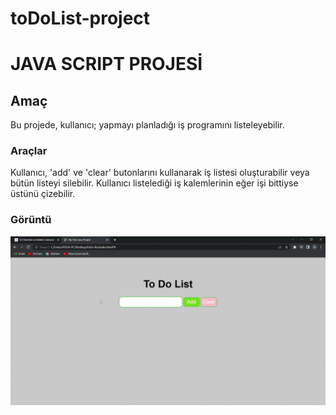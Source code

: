 # toDoList-project

<h1 align'center'>JAVA SCRIPT PROJESİ</h1>

<h2>Amaç</h2>
Bu projede, kullanıcı;  yapmayı planladığı iş programını listeleyebilir. 

<h3>Araçlar</h3>
Kullanıcı, 'add' ve 'clear' butonlarını kullanarak iş listesi oluşturabilir veya bütün listeyi silebilir. 
Kullanıcı listelediği iş kalemlerinin eğer işi bittiyse üstünü çizebilir.

<h3>Görüntü</h3>

![](toDo-list.gif)







